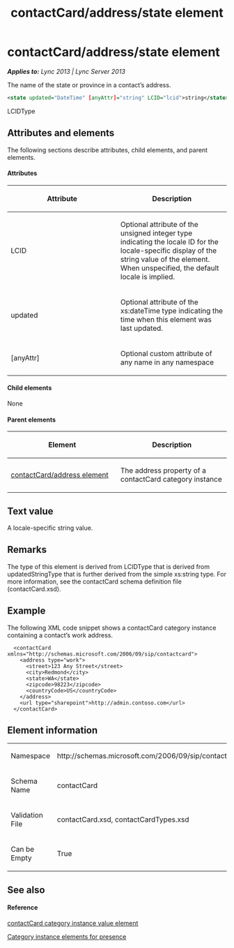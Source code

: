 ﻿---
title: contactCard/address/state element
TOCTitle: contactCard/address/state element
ms:assetid: f748057f-391c-4c00-a3e4-9fc6036078f6
ms:mtpsurl: https://msdn.microsoft.com/en-us/library/Dn454746(v=office.15)
ms:contentKeyID: 57093633
ms.date: 07/24/2014
mtps_version: v=office.15
dev_langs:
- xml
---

# contactCard/address/state element


_**Applies to:** Lync 2013 | Lync Server 2013_

The name of the state or province in a contact’s address.

``` xml
<state updated="DateTime" [anyAttr]="string" LCID="lcid">string</state>
```

LCIDType

## Attributes and elements

The following sections describe attributes, child elements, and parent elements.

#### Attributes

<table>
<colgroup>
<col style="width: 50%" />
<col style="width: 50%" />
</colgroup>
<thead>
<tr class="header">
<th><p>Attribute</p></th>
<th><p>Description</p></th>
</tr>
</thead>
<tbody>
<tr class="odd">
<td><p>LCID</p></td>
<td><p>Optional attribute of the unsigned integer type indicating the locale ID for the locale-specific display of the string value of the element. When unspecified, the default locale is implied.</p></td>
</tr>
<tr class="even">
<td><p>updated</p></td>
<td><p>Optional attribute of the xs:dateTime type indicating the time when this element was last updated.</p></td>
</tr>
<tr class="odd">
<td><p>[anyAttr]</p></td>
<td><p>Optional custom attribute of any name in any namespace</p></td>
</tr>
</tbody>
</table>


#### Child elements

None

#### Parent elements

<table>
<colgroup>
<col style="width: 50%" />
<col style="width: 50%" />
</colgroup>
<thead>
<tr class="header">
<th><p>Element</p></th>
<th><p>Description</p></th>
</tr>
</thead>
<tbody>
<tr class="odd">
<td><p><a href="contactcard-address-element.md">contactCard/address element</a></p></td>
<td><p>The address property of a contactCard category instance</p></td>
</tr>
</tbody>
</table>


## Text value

A locale-specific string value.

## Remarks

The type of this element is derived from LCIDType that is derived from updatedStringType that is further derived from the simple xs:string type. For more information, see the contactCard schema definition file (contactCard.xsd).

## Example

The following XML code snippet shows a contactCard category instance containing a contact’s work address.

``` 
  <contactCard xmlns="http://schemas.microsoft.com/2006/09/sip/contactcard">
    <address type="work">
      <street>123 Any Street</street>
      <city>Redmond</city>
      <state>WA</state>
      <zipcode>98223</zipcode>
      <countryCode>US</countryCode>
    </address>
    <url type="sharepoint">http://admin.contoso.com</url>
  </contactCard>
```

## Element information

<table>
<colgroup>
<col style="width: 50%" />
<col style="width: 50%" />
</colgroup>
<tbody>
<tr class="odd">
<td><p>Namespace</p></td>
<td><p>http://schemas.microsoft.com/2006/09/sip/contactcard</p></td>
</tr>
<tr class="even">
<td><p>Schema Name</p></td>
<td><p>contactCard</p></td>
</tr>
<tr class="odd">
<td><p>Validation File</p></td>
<td><p>contactCard.xsd, contactCardTypes.xsd</p></td>
</tr>
<tr class="even">
<td><p>Can be Empty</p></td>
<td><p>True</p></td>
</tr>
</tbody>
</table>


## See also

#### Reference

[contactCard category instance value element](contactcard-category-instance-value-element.md)

[Category instance elements for presence](category-instance-elements-for-presence.md)


